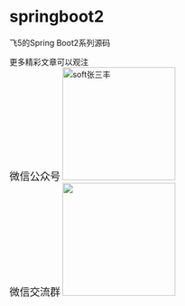 # springboot2
飞5的Spring Boot2系列源码

更多精彩文章可以观注<br> <font size='4' colour='red'>微信公众号</font> <img src="https://images.cnblogs.com/cnblogs_com/skyme/1786506/o_200613081617qrcode_for_gh_de2fe10417e7_258.jpg" alt="soft张三丰" height="200" width="200"> </div> <br> <font size='4' colour='red'>微信交流群</font> <img src="https://images.cnblogs.com/cnblogs_com/skyme/1786498/o_200623000609WeChat%20Image_20200623080657.jpg" height="200" width="200"/>
